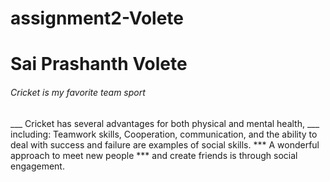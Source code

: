 # assignment2-Volete
# Sai Prashanth Volete
###### Cricket is my favorite team sport


___ Cricket has several advantages for both physical and mental health, ___ including:  Teamwork skills, Cooperation, communication, and the ability to deal with success and failure are examples of social skills. *** A wonderful approach to meet new people *** and create friends is through social engagement.
